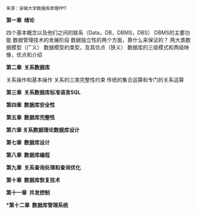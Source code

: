 ```ad-note
来源：安徽大学数据库原理PPT
```

**第一章  绪论**

四个基本概念以及他们之间的联系（Data，DB，DBMS，DBS）
DBMS的主要功能
数据管理技术的发展阶段
数据独立性的两个方面，靠什么来保证的？
两大类数据模型（广义）
数据模型的类型，及其优点（狭义）
数据库的三级模式和两级映像，优点和介绍

**第二章  关系数据库**

关系操作和基本操作
关系的三类完整性约束
传统的集合运算和专门的关系运算

**第三章  关系数据库标准语言SQL**



**第四章  数据库安全性**



**第五章  数据库完整性**



**第六章 关系数据理论数据库设计**



**第七章  数据库设计**




**第八章  数据库编程**




**第九章  关系查询处理和查询优化**



**第十章  数据库恢复技术**



**第十一章  并发控制**




**\*第十二章  数据库管理系统**



